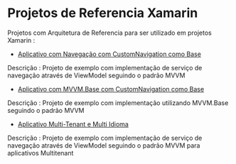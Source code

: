# Projetos de Referencia Xamarin

Projetos com Arquitetura de Referencia para ser utilizado em projetos Xamarin :

* [Aplicativo com Navegação com CustomNavigation como Base](https://github.com/TBertuzzi/ProjetosReferenciaXamarin/tree/main/ProjetoReferenciaBase)

Descrição : Projeto de exemplo com implementação de serviço de navegação através de ViewModel seguindo o padrão MVVM

* [Aplicativo com MVVM.Base com CustomNavigation como Base](https://github.com/TBertuzzi/ProjetosReferenciaXamarin/tree/main/ProjetoReferenciaMVVMBase)

Descrição : Projeto de exemplo com implementação utilizando MVVM.Base seguindo o padrão MVVM

* [Aplicativo Multi-Tenant e Multi Idioma](https://github.com/TBertuzzi/ProjetosReferenciaXamarin/tree/main/ProjetoReferenciaMultitenantBase)

Descrição : Projeto de exemplo com implementação de serviço de navegação através de ViewModel seguindo o padrão MVVM para aplicativos Multitenant
